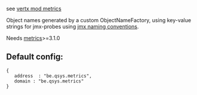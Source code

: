 see [vertx mod metrics](https://github.com/timyates/mod-metrics)

Object names generated by a custom ObjectNameFactory, using key-value strings for jmx-probes using [jmx naming conventions](http://www.oracle.com/technetwork/java/javase/tech/best-practices-jsp-136021.html#mozTocId654884). 

Needs [metrics](https://dropwizard.github.io/metrics/3.1.0/)>=3.1.0


## Default config:

    {
       address  : "be.qsys.metrics",
       domain : "be.qsys.metrics"
    }
